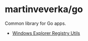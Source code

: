 # martinveverka/go

Common library for Go apps.

- [Windows Explorer Registry Utils](windows/registry/explorer/README.md)
